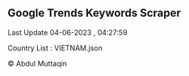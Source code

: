 

## Google Trends Keywords Scraper 
 
Last Update 04-06-2023 , 04:27:59

Country List :
VIETNAM.json



© Abdul Muttaqin 
